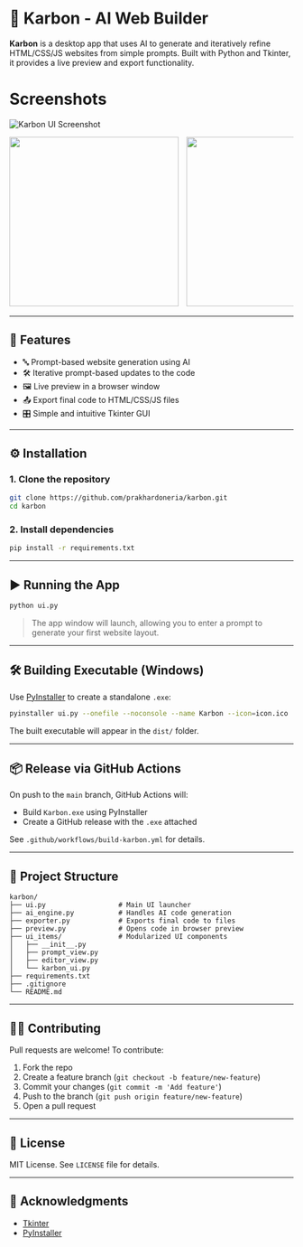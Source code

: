 # 🚀 Karbon - AI Web Builder

**Karbon** is a desktop app that uses AI to generate and iteratively refine HTML/CSS/JS websites from simple prompts. Built with Python and Tkinter, it provides a live preview and export functionality.

# Screenshots
![Karbon UI Screenshot](https://i.imgur.com/7eYNysu.png) 
<div style="overflow-x: auto; white-space: nowrap;">
  <img src="https://i.imgur.com/0IqmrUS.png" style="width: 300px; display: inline-block; margin-right: 10px;" />
  <img src="https://i.imgur.com/BkvTUY2.png" style="width: 300px; display: inline-block; margin-right: 10px;" />
  <img src="https://i.imgur.com/pnhpTPb.png" style="width: 300px; display: inline-block; margin-right: 10px;" />
  <img src="https://i.imgur.com/Y6wj97j.png" style="width: 300px; display: inline-block;" />
</div>

---

## 🧠 Features

- 🔤 Prompt-based website generation using AI
- 🛠️ Iterative prompt-based updates to the code
- 🖼️ Live preview in a browser window
- 📤 Export final code to HTML/CSS/JS files
- 🎛️ Simple and intuitive Tkinter GUI

---

## ⚙️ Installation

### 1. Clone the repository

```bash
git clone https://github.com/prakhardoneria/karbon.git
cd karbon
````

### 2. Install dependencies

```bash
pip install -r requirements.txt
```

---

## ▶️ Running the App

```bash
python ui.py
```

> The app window will launch, allowing you to enter a prompt to generate your first website layout.

---

## 🛠️ Building Executable (Windows)

Use [PyInstaller](https://pyinstaller.org/) to create a standalone `.exe`:

```bash
pyinstaller ui.py --onefile --noconsole --name Karbon --icon=icon.ico
```

The built executable will appear in the `dist/` folder.

---

## 📦 Release via GitHub Actions

On push to the `main` branch, GitHub Actions will:

* Build `Karbon.exe` using PyInstaller
* Create a GitHub release with the `.exe` attached

See `.github/workflows/build-karbon.yml` for details.

---

## 📁 Project Structure

```
karbon/
├── ui.py                  # Main UI launcher
├── ai_engine.py           # Handles AI code generation
├── exporter.py            # Exports final code to files
├── preview.py             # Opens code in browser preview
├── ui_items/              # Modularized UI components
│   ├── __init__.py
│   ├── prompt_view.py
│   ├── editor_view.py
│   └── karbon_ui.py
├── requirements.txt
├── .gitignore
└── README.md
```

---

## 🧑‍💻 Contributing

Pull requests are welcome! To contribute:

1. Fork the repo
2. Create a feature branch (`git checkout -b feature/new-feature`)
3. Commit your changes (`git commit -m 'Add feature'`)
4. Push to the branch (`git push origin feature/new-feature`)
5. Open a pull request

---

## 📝 License

MIT License. See `LICENSE` file for details.

---

## 🙏 Acknowledgments

* [Tkinter](https://docs.python.org/3/library/tkinter.html)
* [PyInstaller](https://www.pyinstaller.org/)